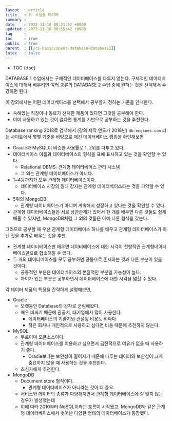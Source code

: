 ```yaml
---
layout  : article
title   : 3. 수업을 마치며
summary : 
date    : 2022-11-18 00:21:52 +0900
updated : 2022-11-18 00:55:42 +0900
tag     : 
toc     : true
public  : true
parent  : [[/cs-basic/opent-database-database1]]
latex   : false
---
```

* TOC
{:toc}

DATABASE 1 수업에서는 구체적인 데이터베이스를 다루지 않는다. 구체적인 데이터베이스에 대해서 배우려면 여러 종류의 DATABASE 2 수업 중에 원하는 것을 선택해서 수강하면 된다.

이 강의에서는 어떤 데이터베이스를 선택해서 공부할지 정하는 기준을 안내한다.

* 속해있는 직장이나 동료가 선택한 제품이 있다면 그것을 공부해야 한다.
* 이미 사용하고 있는 것이 없다면 통계를 기반으로 공부하는 것을 추천한다.

Database ranking 2018로 검색해서 (강의 제작 연도가 2018년) `db-engines.com` 라는 사이트에서 몇몇 기준을 바탕으로 매긴 데이터베이스 랭킹을 확인해보면

* Oracle과 MySQL이 비슷한 사용률로 1, 2위를 다투고 있다.
* 데이터베이스 이름과 데이터베이스의 형식을 표에 표시하고 있는 것을 확인할 수 있다.
    * Relational DBMS: 관계형 데이터베이스 관리 시스템
    * 그 외는 관계형 데이터베이스가 아니다.
* 1~4등까지가 모두 관계형 데이터베이스이다.
    * 데이터베이스 시장의 절대 강자는 관계형 데이터베이스라는 것을 파악할 수 있다.
* 5위의 MongoDB
    * 관계형 데이터베이스가 아니며 계속해서 성장하고 있다는 것을 확인할 수 있다.
* 관계형 데이터베이스들은 서로 상관관계가 있어서 한 개를 배우면 다른 것들도 쉽게 배울 수 있지만, MongoDB처럼 그 외의 것들은 아예 다른 형식을 갖는다.

그러므로 공부할 때 우선 관계형 데이터베이스 하나를 배우고 관계형 데이터베이스가 아닌 것을 추가로 배우는 것을 추천.

* 관계형 데이터베이스만 배우면 데이터베이스에 대한 시각이 전형적인 관계형데이터베이스만으로 협소해질 수 있다.
* 두 개의 데이터베이스를 모두 공부하면 공통으로 존재하는 것과 다른 부분이 있을 것이다.
    * 공통적인 부분은 데이터베이스의 본질적인 부분일 가능성이 높다.
    * 차이가 있는 부분은 공부하면서 데이터베이스에 대한 시각을 넓힐 수 있다.

각 데이터 제품의 특징을 간략하게 설명해보면,

* Oracle
    * 오랫동안 Database의 강자로 군림해왔다.
    * 매우 비싸기 때문에 관공서, 대기업에서 많이 사용한다.
        * 데이터베이스의 기술지원 컨설팅 비용도 비싸다.
        * 작은 회사나 개인적으로 사용하고 싶다면 비용 때문에 추천하지 않는다.
* MySQL
    * 무료이며 오픈소스이다.
    * 관계형 데이터베이스를 이용하고 싶으면서 금전적으로 여유가 없을 때 사용하기 좋다.
        * Oracle보다는 보안성이 떨어지기 때문에 다루는 데이터의 보안성이 크게 중요하지 않을 때 사용하는 것을 추천한다.
    * 초심자에게 추천한다.
* MongoDB
    * Document store 형식이다.
        * 관계형 데이터베이스가 아니라는 것이 더 중요.
    * 서비스와 데이터의 종류가 다양해지면서 관계형 데이터베이스에 잘 맞지 않는 경우가 발생했는데
    * 이에 따라 2010부터 NoSQL이라는 흐름이 시작됐고, MongoDB와 같은 관계형 데이터베이스에서 벗어난 다양한 형태의 데이터베이스가 등장했다.
